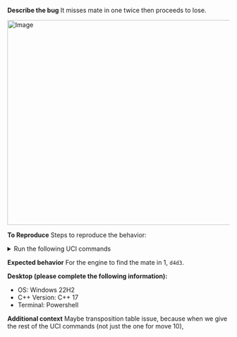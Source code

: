 **Describe the bug**
It misses mate in one twice then proceeds to lose.

<img width="1318" height="463" alt="Image" src="https://github.com/user-attachments/assets/6d49769d-0c8c-405b-afdd-d779e8df0728" />

**To Reproduce**
Steps to reproduce the behavior:


<details>
<summary>Run the following UCI commands</summary>

```powershell
.\engine.exe
ucinewgame
isready
position startpos moves e2e3
go movetime 10000
setoption name Ponder value true
position startpos moves e2e3 b8c6 b1c3
go wtime 60470 btime 57999 winc 1000 binc 1000
position startpos moves e2e3 b8c6 b1c3 e7e5 d1g4
go wtime 61290 btime 55489 winc 1000 binc 1000
position startpos moves e2e3 b8c6 b1c3 e7e5 d1g4 g8f6 g4c4
go wtime 62100 btime 53109 winc 1000 binc 1000
position startpos moves e2e3 b8c6 b1c3 e7e5 d1g4 g8f6 g4c4 d7d5 c4a4
go wtime 62910 btime 50849 winc 1000 binc 1000
position startpos moves e2e3 b8c6 b1c3 e7e5 d1g4 g8f6 g4c4 d7d5 c4a4 d5d4 c3d1
go wtime 63710 btime 48699 winc 1000 binc 1000
position startpos moves e2e3 b8c6 b1c3 e7e5 d1g4 g8f6 g4c4 d7d5 c4a4 d5d4 c3d1 f8c5 g1f3
go wtime 64520 btime 46659 winc 1000 binc 1000
position startpos moves e2e3 b8c6 b1c3 e7e5 d1g4 g8f6 g4c4 d7d5 c4a4 d5d4 c3d1 f8c5 g1f3 e8g8 b2b3
go wtime 65330 btime 44719 winc 1000 binc 1000
position startpos moves e2e3 b8c6 b1c3 e7e5 d1g4 g8f6 g4c4 d7d5 c4a4 d5d4 c3d1 f8c5 g1f3 e8g8 b2b3 c6b4 c2c3
go wtime 66130 btime 42879 winc 1000 binc 1000
position startpos moves e2e3 b8c6 b1c3 e7e5 d1g4 g8f6 g4c4 d7d5 c4a4 d5d4 c3d1 f8c5 g1f3 e8g8 b2b3 c6b4 c2c3 b4c2 e1e2
go wtime 66950 btime 41129 winc 1000 binc 1000
```

</details> 


**Expected behavior**
For the engine to find the mate in 1, `d4d3`.

**Desktop (please complete the following information):**

- OS: Windows 22H2
- C++ Version: C++ 17
- Terminal: Powershell

**Additional context**
Maybe transposition table issue, because when we give the rest of the UCI commands (not just the one for move 10), 